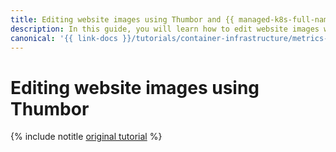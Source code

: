 ```yaml
---
title: Editing website images using Thumbor and {{ managed-k8s-full-name }}
description: In this guide, you will learn how to edit website images with Thumbor and {{ managed-k8s-name }}.
canonical: '{{ link-docs }}/tutorials/container-infrastructure/metrics-provider'
---
```


# Editing website images using Thumbor

{% include notitle [original tutorial](../../_tutorials/containers/thumbor.md) %}
